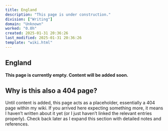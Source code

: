 ```yaml
---
title: England
description: "This page is under construction."
division: ["Writing"]
domain: "Unknown"
worked: "0.0h"
created: 2025-01-31 20:36:26
last_modified: 2025-01-31 20:36:26
template: "wiki.html"
---
```


## England

**This page is currently empty. Content will be added soon.**

## Why is this also a 404 page?
Until content is added, this page acts as a placeholder, essentially a 404 page within my wiki. If you arrived here expecting something more, it means I haven’t written about it yet (or I just haven’t linked the relevant entries properly). Check back later as I expand this section with detailed notes and references.